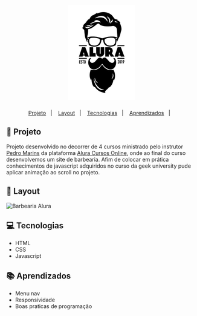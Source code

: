 <h1 align="center">
  <img alt="Logo" src="img/logo.png" />
</h1>

<p align="center">
    <a href="#-projeto">Projeto</a>&nbsp;&nbsp;&nbsp;|&nbsp;&nbsp;&nbsp;
    <a href="#-layout">Layout</a>&nbsp;&nbsp;&nbsp;|&nbsp;&nbsp;&nbsp;
    <a href="#-tecnologias">Tecnologias</a>&nbsp;&nbsp;&nbsp;|&nbsp;&nbsp;&nbsp;
    <a href="#-aprendizados">Aprendizados</a>&nbsp;&nbsp;&nbsp;|&nbsp;&nbsp;&nbsp;
<p>

## 🚀 Projeto

Projeto desenvolvido no decorrer de 4 cursos ministrado pelo instrutor [Pedro Marins](https://www.linkedin.com/in/pedromarins/) da plataforma [Alura Cursos Online](https://cursos.alura.com.br/course/html5-css3-primeiros-passos), onde ao final do curso desenvolvemos um site de barbearia.
Afim de colocar em prática conhecimentos de javascript adquiridos no curso da geek university pude aplicar animação ao scroll no projeto.

## 🎨 Layout

![Barbearia Alura](img/Barbearia-alura.gif)

## 💻 Tecnologias

- HTML
- CSS
- Javascript

## 📚 Aprendizados

- Menu nav
- Responsividade 
- Boas praticas de programação
